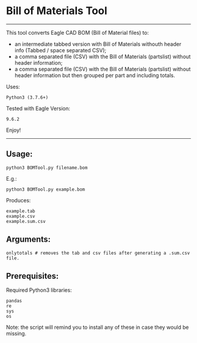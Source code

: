 # Bill of Materials Tool
---------------------------

This tool converts Eagle CAD BOM (Bill of Material files) to:
- an intermediate tabbed version with Bill of Materials withouth header info (Tabbed / space separated CSV);
- a comma separated file (CSV) with the Bill of Materials (partslist) without header information;
- a comma separated file (CSV) with the Bill of Materials (partslist) without header information but then grouped per part and including totals.

Uses: 

    Python3 (3.7.6+)
    
Tested with Eagle Version:

    9.6.2

Enjoy!

---------------------------

## Usage:

    python3 BOMTool.py filename.bom


E.g.:

    python3 BOMTool.py example.bom
    
Produces:

    example.tab
    example.csv
    example.sum.csv
    
    
## Arguments:

    onlytotals # removes the tab and csv files after generating a .sum.csv file.

## Prerequisites:

Required Python3 libraries:

    pandas
    re
    sys
    os

Note: the script will remind you to install any of these in case they would be missing.
